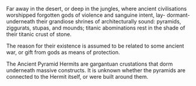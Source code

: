 Far away in the desert, or deep in the jungles, where ancient civilisations worshipped forgotten gods of violence and sanguine intent,  lay- dormant- underneath their grandiose shrines of architecturally sound: pyramids, ziggurats, stupas, and mounds; titanic abominations rest in the shade of their titanic crust of stone.

The reason for their existence is assumed to be related to some ancient war, or gift from gods as means of protection.

The Ancient Pyramid Hermits are gargantuan crustations that dorm underneath massive constructs. It is unknown whether the pyramids are connected to the Hermit itself, or were built around them.